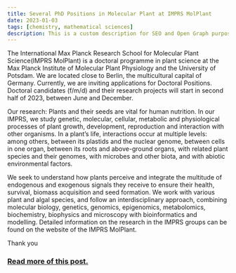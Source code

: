```yaml
---
title: Several PhD Positions in Molecular Plant at IMPRS MolPlant
date: 2023-01-03
tags: [chemistry, mathematical sciences]
description: This is a custom description for SEO and Open Graph purposes. If it's not provided, it defaults to auto-generated excerpts of the page content.
---
```


The International Max Planck Research School for Molecular Plant Science(IMPRS MolPlant) is a doctoral programme in plant science at the Max Planck Institute of Molecular Plant Physiology and the University of Potsdam. We are located close to Berlin, the multicultural capital of Germany. Currently, we are inviting applications for Doctoral Positions. Doctoral candidates (f/m/d) and their research projects will start in second half of 2023, between June and December.

Our research: Plants and their seeds are vital for human nutrition. In our IMPRS, we study genetic, molecular, cellular, metabolic and physiological processes of plant growth, development, reproduction and interaction with other organisms. In a plant’s life, interactions occur at multiple levels: among others, between its plastids and the nuclear genome, between cells in one organ, between its roots and above-ground organs, with related plant species and their genomes, with microbes and other biota, and with abiotic environmental factors.

We seek to understand how plants perceive and integrate the multitude of endogenous and exogenous signals they receive to ensure their health, survival, biomass acquisition and seed formation. We work with various plant and algal species, and follow an interdisciplinary approach, combining molecular biology, genetics, genomics, epigenomics, metabolomics, biochemistry, biophysics and microscopy with bioinformatics and modelling. Detailed information on the research in the IMPRS groups can be found on the website of the IMPRS MolPlant.

Thank you 

### [Read more of this post.](https://www.mpg.de/19632410/phd-positions-imprs-for-molecular-plant-science)

